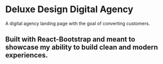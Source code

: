 # Deluxe Design Digital Agency

A digital agency landing page with the goal of converting customers.

## Built with React-Bootstrap and meant to showcase my ability to build clean and modern experiences.

